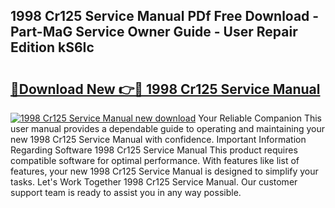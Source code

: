## 1998 Cr125 Service Manual PDf Free Download - Part-MaG Service Owner Guide - User Repair Edition kS6Ic

# <h2><a href="http://bc41482.oget.top/?id=1998+Cr125+Service+Manual">🔗Download New 👉🔴 1998 Cr125 Service Manual</a></h2>

[![1998 Cr125 Service Manual new download](https://i.imgur.com/5g1atiW.png)](http://bc41482.oget.top/?id=1998+Cr125+Service+Manual)
Your Reliable Companion This user manual provides a dependable guide to operating and maintaining your new 1998 Cr125 Service Manual with confidence. Important Information Regarding Software 1998 Cr125 Service Manual This product requires compatible software for optimal performance. With features like list of features, your new 1998 Cr125 Service Manual is designed to simplify your tasks. Let's Work Together 1998 Cr125 Service Manual. Our customer support team is ready to assist you in any way possible.
